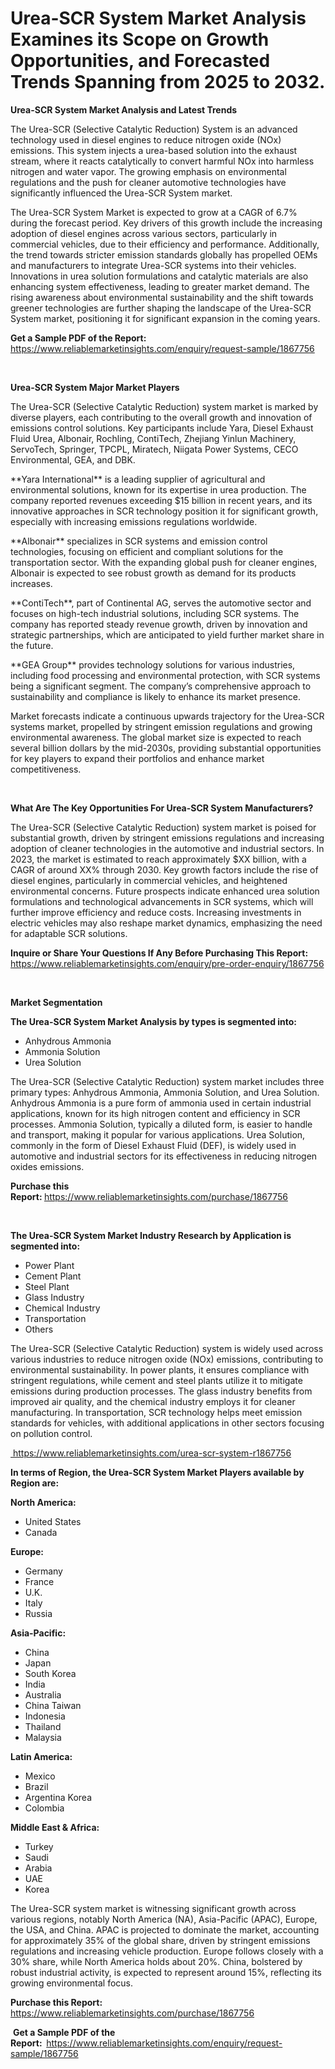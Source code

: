 <p><h1>Urea-SCR System Market Analysis Examines its Scope on Growth Opportunities, and Forecasted Trends Spanning from 2025 to 2032.</h1></p><p><strong>Urea-SCR System Market Analysis and Latest Trends</strong></p>
<p><p>The Urea-SCR (Selective Catalytic Reduction) System is an advanced technology used in diesel engines to reduce nitrogen oxide (NOx) emissions. This system injects a urea-based solution into the exhaust stream, where it reacts catalytically to convert harmful NOx into harmless nitrogen and water vapor. The growing emphasis on environmental regulations and the push for cleaner automotive technologies have significantly influenced the Urea-SCR System market.</p><p>The Urea-SCR System Market is expected to grow at a CAGR of 6.7% during the forecast period. Key drivers of this growth include the increasing adoption of diesel engines across various sectors, particularly in commercial vehicles, due to their efficiency and performance. Additionally, the trend towards stricter emission standards globally has propelled OEMs and manufacturers to integrate Urea-SCR systems into their vehicles. Innovations in urea solution formulations and catalytic materials are also enhancing system effectiveness, leading to greater market demand. The rising awareness about environmental sustainability and the shift towards greener technologies are further shaping the landscape of the Urea-SCR System market, positioning it for significant expansion in the coming years.</p></p>
<p><strong>Get a Sample PDF of the Report:&nbsp;</strong> <a href="https://www.reliablemarketinsights.com/enquiry/request-sample/1867756?utm_campaign=2606&utm_medium=2&utm_source=Github&utm_content=ia&utm_term=12042025&utm_id=urea-scr-system">https://www.reliablemarketinsights.com/enquiry/request-sample/1867756</a></p>
<p>&nbsp;</p>
<p><strong>Urea-SCR System Major Market Players</strong></p>
<p><p>The Urea-SCR (Selective Catalytic Reduction) system market is marked by diverse players, each contributing to the overall growth and innovation of emissions control solutions. Key participants include Yara, Diesel Exhaust Fluid Urea, Albonair, Rochling, ContiTech, Zhejiang Yinlun Machinery, ServoTech, Springer, TPCPL, Miratech, Niigata Power Systems, CECO Environmental, GEA, and DBK.</p><p>**Yara International** is a leading supplier of agricultural and environmental solutions, known for its expertise in urea production. The company reported revenues exceeding $15 billion in recent years, and its innovative approaches in SCR technology position it for significant growth, especially with increasing emissions regulations worldwide.</p><p>**Albonair** specializes in SCR systems and emission control technologies, focusing on efficient and compliant solutions for the transportation sector. With the expanding global push for cleaner engines, Albonair is expected to see robust growth as demand for its products increases.</p><p>**ContiTech**, part of Continental AG, serves the automotive sector and focuses on high-tech industrial solutions, including SCR systems. The company has reported steady revenue growth, driven by innovation and strategic partnerships, which are anticipated to yield further market share in the future.</p><p>**GEA Group** provides technology solutions for various industries, including food processing and environmental protection, with SCR systems being a significant segment. The company’s comprehensive approach to sustainability and compliance is likely to enhance its market presence.</p><p>Market forecasts indicate a continuous upwards trajectory for the Urea-SCR systems market, propelled by stringent emission regulations and growing environmental awareness. The global market size is expected to reach several billion dollars by the mid-2030s, providing substantial opportunities for key players to expand their portfolios and enhance market competitiveness.</p></p>
<p>&nbsp;</p>
<p><strong>What Are The Key Opportunities For Urea-SCR System Manufacturers?</strong></p>
<p><p>The Urea-SCR (Selective Catalytic Reduction) system market is poised for substantial growth, driven by stringent emissions regulations and increasing adoption of cleaner technologies in the automotive and industrial sectors. In 2023, the market is estimated to reach approximately $XX billion, with a CAGR of around XX% through 2030. Key growth factors include the rise of diesel engines, particularly in commercial vehicles, and heightened environmental concerns. Future prospects indicate enhanced urea solution formulations and technological advancements in SCR systems, which will further improve efficiency and reduce costs. Increasing investments in electric vehicles may also reshape market dynamics, emphasizing the need for adaptable SCR solutions.</p></p>
<p><strong>Inquire or Share Your Questions If Any Before Purchasing This Report:</strong> <a href="https://www.reliablemarketinsights.com/enquiry/pre-order-enquiry/1867756?utm_campaign=2606&utm_medium=2&utm_source=Github&utm_content=ia&utm_term=12042025&utm_id=urea-scr-system">https://www.reliablemarketinsights.com/enquiry/pre-order-enquiry/1867756</a></p>
<p>&nbsp;</p>
<p><strong>Market Segmentation</strong></p>
<p><strong>The Urea-SCR System Market Analysis by types is segmented into:</strong></p>
<p><ul><li>Anhydrous Ammonia</li><li>Ammonia Solution</li><li>Urea Solution</li></ul></p>
<p><p>The Urea-SCR (Selective Catalytic Reduction) system market includes three primary types: Anhydrous Ammonia, Ammonia Solution, and Urea Solution. Anhydrous Ammonia is a pure form of ammonia used in certain industrial applications, known for its high nitrogen content and efficiency in SCR processes. Ammonia Solution, typically a diluted form, is easier to handle and transport, making it popular for various applications. Urea Solution, commonly in the form of Diesel Exhaust Fluid (DEF), is widely used in automotive and industrial sectors for its effectiveness in reducing nitrogen oxides emissions.</p></p>
<p><strong>Purchase this Report:&nbsp;</strong><a href="https://www.reliablemarketinsights.com/purchase/1867756?utm_campaign=2606&utm_medium=2&utm_source=Github&utm_content=ia&utm_term=12042025&utm_id=urea-scr-system">https://www.reliablemarketinsights.com/purchase/1867756</a></p>
<p>&nbsp;</p>
<p><strong>The Urea-SCR System Market Industry Research by Application is segmented into:</strong></p>
<p><ul><li>Power Plant</li><li>Cement Plant</li><li>Steel Plant</li><li>Glass Industry</li><li>Chemical Industry</li><li>Transportation</li><li>Others</li></ul></p>
<p><p>The Urea-SCR (Selective Catalytic Reduction) system is widely used across various industries to reduce nitrogen oxide (NOx) emissions, contributing to environmental sustainability. In power plants, it ensures compliance with stringent regulations, while cement and steel plants utilize it to mitigate emissions during production processes. The glass industry benefits from improved air quality, and the chemical industry employs it for cleaner manufacturing. In transportation, SCR technology helps meet emission standards for vehicles, with additional applications in other sectors focusing on pollution control.</p></p>
<p><a href="https://www.reliablemarketinsights.com/urea-scr-system-r1867756?utm_campaign=2606&utm_medium=2&utm_source=Github&utm_content=ia&utm_term=12042025&utm_id=urea-scr-system">&nbsp;https://www.reliablemarketinsights.com/urea-scr-system-r1867756</a></p>
<p><strong>In terms of Region, the Urea-SCR System Market Players available by Region are:</strong></p>
<p>
    <p> <strong> North America: </strong>
        <ul>
            <li>United States</li>
            <li>Canada</li>
        </ul>
        </p> 
    <p> <strong> Europe: </strong>
        <ul>
            <li>Germany</li>
            <li>France</li>
            <li>U.K.</li>
            <li>Italy</li>
            <li>Russia</li>
        </ul>
        </p> 
    <p> <strong> Asia-Pacific: </strong>
        <ul>
            <li>China</li>
            <li>Japan</li>
            <li>South Korea</li>
            <li>India</li>
            <li>Australia</li>
            <li>China Taiwan</li>
            <li>Indonesia</li>
            <li>Thailand</li>
            <li>Malaysia</li>
        </ul>
        </p> 
    <p> <strong> Latin America: </strong>
        <ul>
            <li>Mexico</li>
            <li>Brazil</li>
            <li>Argentina Korea</li>
            <li>Colombia</li>
        </ul>
        </p> 
    <p> <strong> Middle East & Africa: </strong>
        <ul>
            <li>Turkey</li>
            <li>Saudi</li>
            <li>Arabia</li>
            <li>UAE</li>
            <li>Korea</li>
        </ul>
    </p>
    </p>
<p><p>The Urea-SCR system market is witnessing significant growth across various regions, notably North America (NA), Asia-Pacific (APAC), Europe, the USA, and China. APAC is projected to dominate the market, accounting for approximately 35% of the global share, driven by stringent emissions regulations and increasing vehicle production. Europe follows closely with a 30% share, while North America holds about 20%. China, bolstered by robust industrial activity, is expected to represent around 15%, reflecting its growing environmental focus.</p></p>
<p><strong>Purchase this Report: </strong><a href="https://www.reliablemarketinsights.com/purchase/1867756?utm_campaign=2606&utm_medium=2&utm_source=Github&utm_content=ia&utm_term=12042025&utm_id=urea-scr-system">https://www.reliablemarketinsights.com/purchase/1867756</a></p>
<p>&nbsp;<strong>Get a Sample PDF of the Report:&nbsp;&nbsp;</strong><a href="https://www.reliablemarketinsights.com/enquiry/request-sample/1867756?utm_campaign=2606&utm_medium=2&utm_source=Github&utm_content=ia&utm_term=12042025&utm_id=urea-scr-system">https://www.reliablemarketinsights.com/enquiry/request-sample/1867756</a></p>
<p><strong></strong></p>
<p><p></p><p></p><p></p></p>